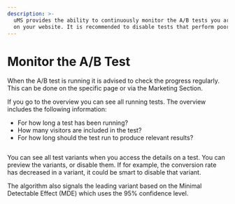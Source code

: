 ```yaml
---
description: >-
  uMS provides the ability to continuously monitor the A/B tests you are running
  on your website. It is recommended to disable tests that perform poorly.
---
```


# Monitor the A/B Test

When the A/B test is running it is advised to check the progress regularly. This can be done on the specific page or via the Marketing Section.

If you go to the overview you can see all running tests. The overview includes the following information:

* For how long a test has been running?
* How many visitors are included in the test?
* For how long should the test run to produce relevant results?

![]()

You can see all test variants when you access the details on a test. You can preview the variants, or disable them. If for example, the conversion rate has decreased in a variant, it could be smart to disable that variant.

The algorithm also signals the leading variant based on the Minimal Detectable Effect (MDE) which uses the 95% confidence level.

![]()
